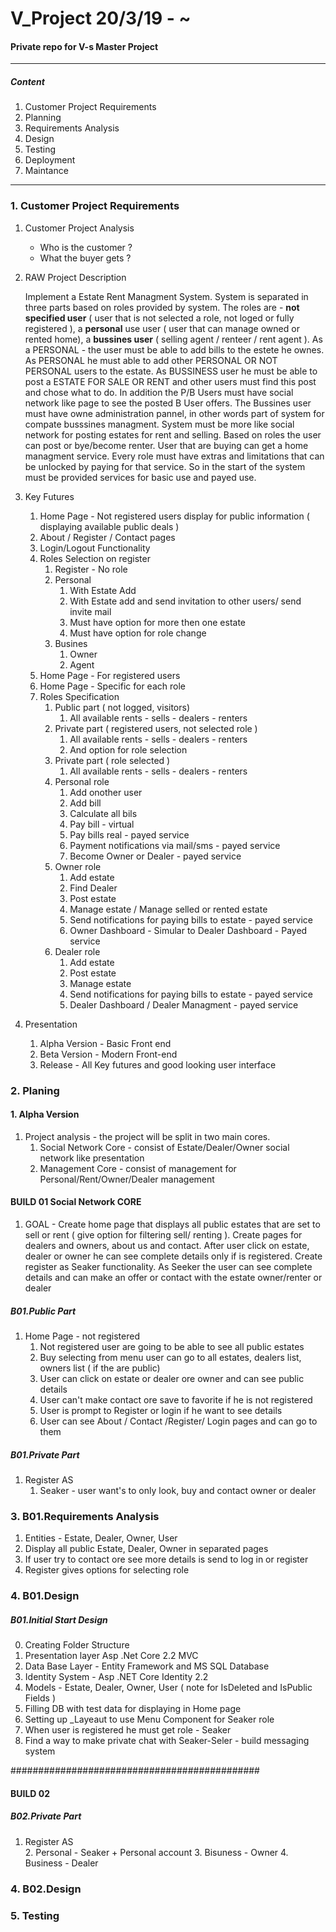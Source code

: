 # V_Project 20/3/19 - ~
#### Private repo for V-s Master Project ####
----------------------------------------------
##### Content #####
1. Customer Project Requirements
2. Planning
3. Requirements Analysis
4. Design
5. Testing
6. Deployment
7. Maintance
 
----------------------------------------------
### 1. Customer Project Requirements ###

1. Customer Project Analysis 
	- Who is the customer ?
	- What the buyer gets ?
2. RAW Project Description 

    Implement a Estate Rent Managment System. System is separated in three parts based on roles provided by system. The roles are - **not specified user** ( user that is not selected a role, not loged or fully registered ), a **personal** use user ( user that can manage owned or rented home), a **bussines user** ( selling agent / renteer / rent agent ). As a PERSONAL - the user must be able to add bills to the estete he ownes. As PERSONAL he must able to add other PERSONAL OR NOT PERSONAL users to the estate. As BUSSINESS user he must be able to post a ESTATE FOR SALE OR RENT and other users must find this post and chose what to do. In addition the P/B Users must have social network like page to see the posted B User offers. The Bussines user must have owne administration pannel, in other words part of system for compate busssines managment. System must be more like social network for posting estates for rent and selling. Based on roles the user can post or bye/become renter. User that are buying can get a home managment service. Every role must have extras and limitations that can be unlocked by paying for that service. So in the start of the system must be provided services for basic use and payed use.  
3. Key Futures
	1. Home Page - Not registered users display for public information ( displaying available public deals )
	2. About / Register / Contact pages
	1. Login/Logout Functionality
	2. Roles Selection on register
		1. Register - No role
		2. Personal
			1. With Estate Add
			2. With Estate add and send invitation to other users/ send invite mail
			3. Must have option for more then one estate
			4. Must have option for role change 
		3. Busines
			1. Owner
			2. Agent
	3. Home Page - For registered users
	4. Home Page - Specific for each role
	5. Roles Specification
		1. Public part ( not logged, visitors)
			1. All available rents - sells - dealers - renters
		2. Private part ( registered users, not selected role )
			1. All available rents - sells - dealers - renters
			2. And option for role selection
		3. Private part ( role selected )
			1. All available rents - sells - dealers - renters
		4. Personal role
			1. Add onother user
			2. Add bill
			3. Calculate all bils
			4. Pay bill - virtual
			5. Pay bills real - payed service
			6. Payment notifications via mail/sms - payed service
			5. Become Owner or Dealer - payed service
		5. Owner role
			1. Add estate 
			2. Find Dealer
			3. Post estate
			4. Manage estate / Manage selled or rented estate
			5. Send notifications for paying bills to estate - payed service
			6. Owner Dashboard - Simular to Dealer Dashboard - Payed service
		6. Dealer role
			1. Add estate
			2. Post estate
			3. Manage estate
			5. Send notifications for paying bills to estate - payed service
			6. Dealer Dashboard / Dealer Managment - payed service
4. Presentation
	1. Alpha Version - Basic Front end
	2. Beta Version - Modern Front-end
	3. Release - All Key futures and good looking user interface
	
### 2. Planing ###

#### 1. Alpha Version ####

1. Project analysis - the project will be split in two main cores.
	1. Social Network Core - consist of Estate/Dealer/Owner social network like presentation
	2. Management Core - consist of management for Personal/Rent/Owner/Dealer management  
#### BUILD 01 Social Network CORE ####

1. GOAL - Create home page that displays all public estates that are set to sell or rent ( give option for filtering sell/ renting ). Create pages for dealers and owners, about us and contact. After user click on estate, dealer or owner he can see complete details only if is registered. Create register as Seaker functionality. As Seeker the user can see complete details and can make an offer or contact with the estate owner/renter or dealer

##### B01.Public Part #####

1. Home Page - not registered
	1. Not registered user are going to be able to see all public estates
	2. Buy selecting from menu user can go to all estates, dealers list, owners list ( if the are public)
	3. User can click on estate or dealer ore owner and can see public details
	4. User can't make contact ore save to favorite if he is not registered
	5. User is prompt to Register or login if he want to see details
	5. User can see About / Contact /Register/ Login pages and can go to them

##### B01.Private Part #####

1. Register AS
	1. Seaker - user want's to only look, buy and contact owner or dealer	
		
### 3. B01.Requirements Analysis ###

1. Entities - Estate, Dealer, Owner, User
2. Display all public Estate, Dealer, Owner in separated pages
3. If user try to contact ore see more details is send to log in or register
4. Register gives options for selecting role
	
### 4. B01.Design ###

##### B01.Initial Start Design #####

0. Creating Folder Structure
1. Presentation layer Asp .Net Core 2.2 MVC 
2. Data Base Layer - Entity Framework and MS SQL Database
3. Identity System - Asp .NET Core Identity 2.2
4. Models - Estate, Dealer, Owner, User ( note for IsDeleted and IsPublic Fields )
5. Filling DB with test data for displaying in Home page
6. Setting up _Layeaut to use Menu Component for Seaker role 
7. When user is registered he must get role - Seaker
8. Find a way to make private chat with Seaker-Seler - build messaging system

#############################################

#### BUILD 02 ####

##### B02.Private Part #####

1. Register AS	
	2. Personal - Seaker + Personal account
	3. Bisuness - Owner
	4. Business - Dealer
		
### 4. B02.Design ###

### 5. Testing ###